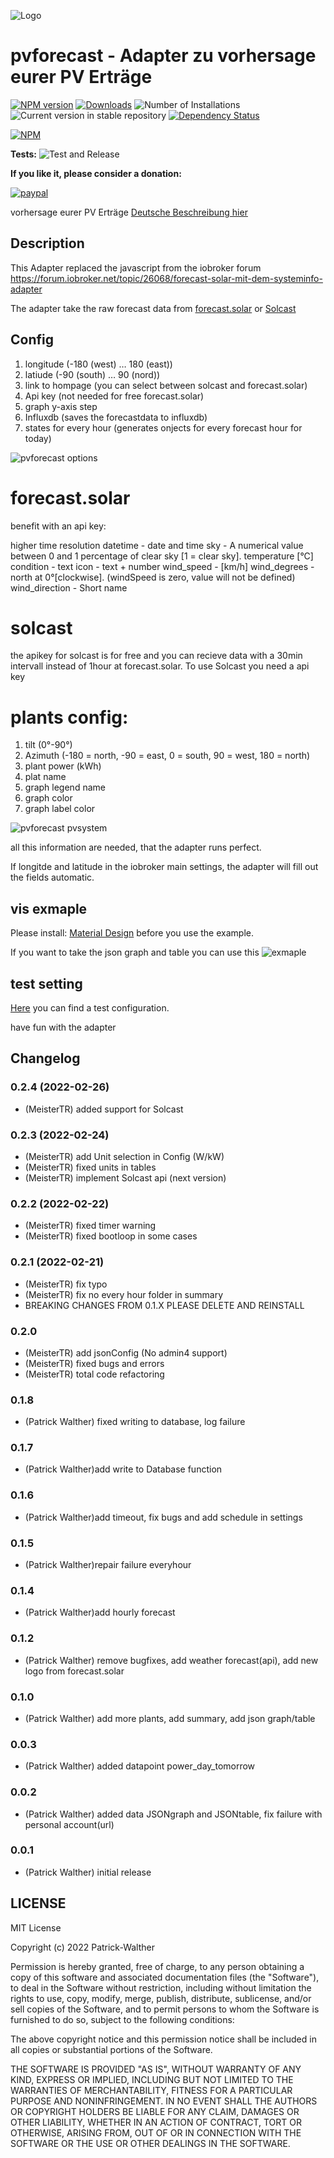 ![Logo](docs/de/img/pvforecast.png)
# pvforecast - Adapter zu vorhersage eurer PV Erträge
[![NPM version](https://img.shields.io/npm/v/iobroker.pvforecast.svg)](https://www.npmjs.com/package/iobroker.pvforecast)
[![Downloads](https://img.shields.io/npm/dm/iobroker.pvforecast.svg)](https://www.npmjs.com/package/iobroker.pvforecast)
![Number of Installations](https://iobroker.live/badges/pvforecast-installed.svg)
![Current version in stable repository](https://iobroker.live/badges/pvforecast-stable.svg)
[![Dependency Status](https://img.shields.io/david/Patrick-Walther/iobroker.pvforecast.svg)](https://david-dm.org/Patrick-Walther/iobroker.pvforecast)

[![NPM](https://nodei.co/npm/iobroker.pvforecast.png?downloads=true)](https://nodei.co/npm/iobroker.pvforecast/)

**Tests:** ![Test and Release](https://github.com/Patrick-Walther/ioBroker.pvforecast/workflows/Test%20and%20Release/badge.svg)


**If you like it, please consider a donation:**

[![paypal](https://www.paypalobjects.com/en_US/i/btn/btn_donateCC_LG.gif)](https://www.paypal.com/cgi-bin/webscr?cmd=_s-xclick&hosted_button_id=UYB92ZVNEFNF6&source=url)

vorhersage eurer PV Erträge
[Deutsche Beschreibung hier](docs/de/pvforecast.md)

## Description
This Adapter replaced the javascript from the iobroker forum https://forum.iobroker.net/topic/26068/forecast-solar-mit-dem-systeminfo-adapter

The adapter take the raw forecast data from [forecast.solar](https://api.forecast.solar) or [Solcast](https://solcast.com/)

## Config

1. longitude (-180 (west) … 180 (east))
2. latiude (-90 (south) … 90 (nord))
4. link to hompage (you can select between solcast and forecast.solar)
5. Api key (not needed for free forecast.solar)
6. graph y-axis step
7. Influxdb (saves the forecastdata to influxdb)
8. states for every hour (generates onjects for every forecast hour for today) 

![pvforecast options](https://user-images.githubusercontent.com/76852173/155196821-61d26563-48cc-4ddd-a37f-417088c60951.JPG)


# forecast.solar
benefit with an api key: 

higher time resolution
datetime -  date and time
sky - A numerical value between 0 and 1 percentage of clear sky [1 = clear sky].
temperature [°C]
condition - text
icon - text + number
wind_speed -  [km/h]
wind_degrees - north at 0°[clockwise]. (windSpeed is zero, value will not be defined)
wind_direction - Short name 

# solcast
the apikey for solcast is for free and you can recieve data with a 30min intervall instead of 1hour at forecast.solar. To use Solcast you need a api key

# plants config:

1. tilt (0°-90°)
2. Azimuth (-180 = north, -90 = east, 0 = south, 90 = west, 180 = north)
3. plant power (kWh)
4. plat name
5. graph legend name
9. graph color
10. graph label color 

![pvforecast pvsystem](https://user-images.githubusercontent.com/76852173/155196852-62b928ca-4c8b-407e-8947-a45c7b31972a.JPG)


all this information are needed, that the adapter runs perfect.

If longitde and latitude in the iobroker main settings, the adapter will fill out the fields automatic.

## vis exmaple
Please install: [Material Design](https://github.com/Scrounger/ioBroker.vis-materialdesign) before you use the example.

If you want to take the json graph and table you can use this ![exmaple](docs/example/img/vis_example.GIF)




## test setting
[Here](https://github.com/Patrick-Walther/ioBroker.pvforecast/blob/main/docs/example/system.adapter.pvforecast.0.json) you can find a test configuration.

have fun with the adapter

## Changelog
<!--
    Placeholder for the next version (at the beginning of the line):
    ### **WORK IN PROGRESS**
-->
### 0.2.4 (2022-02-26)
 * (MeisterTR) added support for Solcast

### 0.2.3 (2022-02-24)
* (MeisterTR) add Unit selection in Config (W/kW)
* (MeisterTR) fixed units in tables
* (MeisterTR) implement Solcast api (next version)
### 0.2.2 (2022-02-22)
* (MeisterTR) fixed timer warning
* (MeisterTR) fixed bootloop in some cases

### 0.2.1 (2022-02-21)

* (MeisterTR) fix typo
* (MeisterTR) fix no every hour folder in summary
* BREAKING CHANGES FROM 0.1.X PLEASE DELETE AND REINSTALL

### 0.2.0
* (MeisterTR) add jsonConfig (No admin4 support)
* (MeisterTR) fixed bugs and errors
* (MeisterTR) total code refactoring

### 0.1.8
* (Patrick Walther) fixed writing to database, log failure

### 0.1.7
* (Patrick Walther)add write to Database function

### 0.1.6
* (Patrick Walther)add timeout, fix bugs and add schedule in settings

### 0.1.5
* (Patrick Walther)repair failure everyhour 

### 0.1.4
* (Patrick Walther)add hourly forecast

### 0.1.2
* (Patrick Walther) remove bugfixes, add weather forecast(api), add new logo from forecast.solar 

### 0.1.0
* (Patrick Walther) add  more plants, add summary, add json graph/table 

### 0.0.3
* (Patrick Walther) added datapoint power_day_tomorrow

### 0.0.2
* (Patrick Walther) added data JSONgraph and JSONtable, fix failure with personal account(url)

### 0.0.1
* (Patrick Walther) initial release

## LICENSE
MIT License

Copyright (c) 2022 Patrick-Walther

Permission is hereby granted, free of charge, to any person obtaining a copy
of this software and associated documentation files (the "Software"), to deal
in the Software without restriction, including without limitation the rights
to use, copy, modify, merge, publish, distribute, sublicense, and/or sell
copies of the Software, and to permit persons to whom the Software is
furnished to do so, subject to the following conditions:

The above copyright notice and this permission notice shall be included in all
copies or substantial portions of the Software.

THE SOFTWARE IS PROVIDED "AS IS", WITHOUT WARRANTY OF ANY KIND, EXPRESS OR
IMPLIED, INCLUDING BUT NOT LIMITED TO THE WARRANTIES OF MERCHANTABILITY,
FITNESS FOR A PARTICULAR PURPOSE AND NONINFRINGEMENT. IN NO EVENT SHALL THE
AUTHORS OR COPYRIGHT HOLDERS BE LIABLE FOR ANY CLAIM, DAMAGES OR OTHER
LIABILITY, WHETHER IN AN ACTION OF CONTRACT, TORT OR OTHERWISE, ARISING FROM,
OUT OF OR IN CONNECTION WITH THE SOFTWARE OR THE USE OR OTHER DEALINGS IN THE
SOFTWARE.
